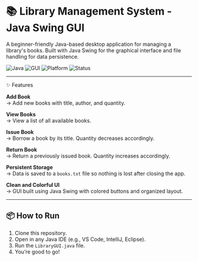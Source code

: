 # 📚 Library Management System - Java Swing GUI

A beginner-friendly Java-based desktop application for managing a library's books. Built with Java Swing for the graphical interface and file handling for data persistence.

![Java](https://img.shields.io/badge/Java-ED8B00?style=for-the-badge&logo=java&logoColor=white)
![GUI](https://img.shields.io/badge/Swing-GUI-blue?style=for-the-badge)
![Platform](https://img.shields.io/badge/Platform-Windows%20%7C%20Linux-lightgrey?style=for-the-badge)
![Status](https://img.shields.io/badge/Status-Completed-brightgreen?style=for-the-badge)

---

✨ Features

**Add Book**  
→ Add new books with title, author, and quantity.  

**View Books**  
→ View a list of all available books.

**Issue Book**  
→ Borrow a book by its title. Quantity decreases accordingly.

**Return Book**  
→ Return a previously issued book. Quantity increases accordingly.

**Persistent Storage**  
→ Data is saved to a `books.txt` file so nothing is lost after closing the app.

**Clean and Colorful UI**  
→ GUI built using Java Swing with colored buttons and organized layout.

---

## 📦 How to Run

1. Clone this repository.
2. Open in any Java IDE (e.g., VS Code, IntelliJ, Eclipse).
3. Run the `LibraryGUI.java` file.
4. You’re good to go!
